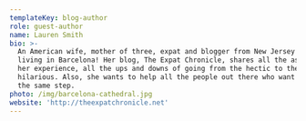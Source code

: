 ```yaml
---
templateKey: blog-author
role: guest-author
name: Lauren Smith
bio: >-
  An American wife, mother of three, expat and blogger from New Jersey and now
  living in Barcelona! Her blog, The Expat Chronicle, shares all the aspects of
  her experience, all the ups and downs of going from the hectic to the
  hilarious. Also, she wants to help all the people out there who want to make
  the same step.
photo: /img/barcelona-cathedral.jpg
website: 'http://theexpatchronicle.net'
---
```

